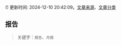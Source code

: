 :alarm_clock: 更新时间: 2024-12-10 20:42:09。[文章来源](/README.md)、[文章分类](/TAGS.md)

## 报告


> 关键字：`报告`、`月报`



